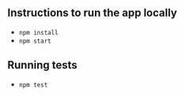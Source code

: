 ## Instructions to run the app locally

- `npm install`
- `npm start`

## Running tests

- `npm test`
